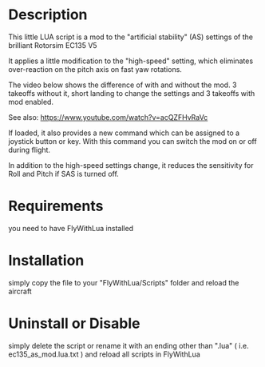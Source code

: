 Description
===========

This little LUA script is a mod to the "artificial stability" (AS) settings of the brilliant Rotorsim EC135 V5

 

It applies a little modification to the "high-speed" setting, which eliminates over-reaction on the pitch axis on fast yaw rotations.
 

The video below shows the difference of with and without the mod. 3 takeoffs without it, short landing to change the settings and 3 takeoffs with mod enabled. 


See also:  https://www.youtube.com/watch?v=acQZFHvRaVc

If loaded, it also provides a new command which can be assigned to a joystick button or key. With this command you can switch the mod on or off during flight.

In addition to the high-speed settings change, it reduces the sensitivity for Roll and Pitch if SAS is turned off.

  


Requirements
============

you need to have FlyWithLua installed

 

Installation
============

simply copy the file to your "FlyWithLua/Scripts" folder and reload the aircraft

 

Uninstall or Disable
====================

simply delete the script or rename it with an ending other than ".lua" ( i.e. ec135_as_mod.lua.txt ) and reload all scripts in FlyWithLua

